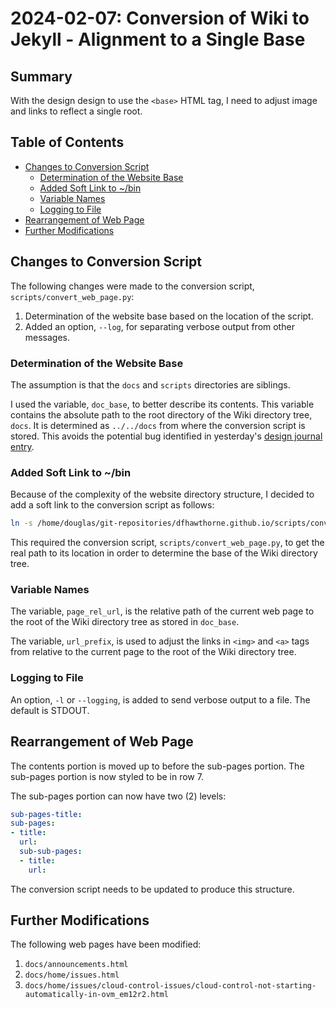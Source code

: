 # 2024-02-07: Conversion of Wiki to Jekyll - Alignment to a Single Base

## Summary

With the design design to use the `<base>` HTML tag, I need to adjust image and links to reflect a single root.

## Table of Contents

* [Changes to Conversion Script](#changes-to-conversion-script)
  * [Determination of the Website Base](#determination-of-the-website-base)
  * [Added Soft Link to ~/bin](#added-soft-link-to-bin)
  * [Variable Names](#variable-names)
  * [Logging to File](#logging-to-file)
* [Rearrangement of Web Page](#rearrangement-of-web-page)
* [Further Modifications](#further-modifications)

## Changes to Conversion Script

The following changes were made to the conversion script, `scripts/convert_web_page.py`:

1. Determination of the website base based on the location of the script.
1. Added an option, `--log`, for separating verbose output from other messages.

### Determination of the Website Base

The assumption is that the `docs` and `scripts` directories are siblings.

I used the variable, `doc_base`, to better describe its contents. This variable contains the absolute path to the root directory of the Wiki directory tree, `docs`. It is determined as `../../docs` from where the conversion script is stored. This avoids the potential bug identified in yesterday's [design journal entry](2024_02_06.md).

### Added Soft Link to ~/bin

Because of the complexity of the website directory structure, I decided to add a soft link to the conversion script as follows:

```bash
ln -s /home/douglas/git-repositories/dfhawthorne.github.io/scripts/convert_web_page.py ~/bin/convert_web_page.py
```

This required the conversion script, `scripts/convert_web_page.py`, to get the real path to its location in order to determine the base of the Wiki directory tree.

### Variable Names

The variable, `page_rel_url`, is the relative path of the current web page to the root of the Wiki directory tree as stored in `doc_base`.

The variable, `url_prefix`, is used to adjust the links in `<img>` and `<a>` tags from relative to the current page to the root of the Wiki directory tree.

### Logging to File

An option, `-l` or `--logging`, is added to send verbose output to a file. The default is STDOUT.

## Rearrangement of Web Page

The contents portion is moved up to before the sub-pages portion. The sub-pages portion is now styled to be in row 7.

The sub-pages portion can now have two (2) levels:

```yaml
sub-pages-title:
sub-pages:
- title:
  url:
  sub-sub-pages:
  - title:
    url:
```

The conversion script needs to be updated to produce this structure.

## Further Modifications

The following web pages have been modified:

1. `docs/announcements.html`
1. `docs/home/issues.html`
1. `docs/home/issues/cloud-control-issues/cloud-control-not-starting-automatically-in-ovm_em12r2.html`
